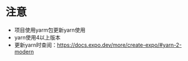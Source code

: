# 注意
- 项目使用yarm包更新yarn使用
- yarn使用4以上版本
- 更新yarn时查阅：https://docs.expo.dev/more/create-expo/#yarn-2-modern